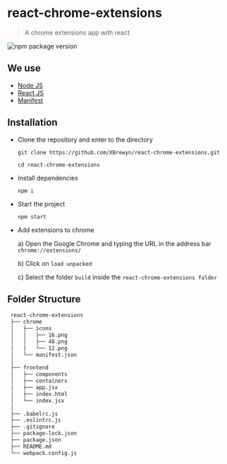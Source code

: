 # react-chrome-extensions

> A chrome extensions app with react

 ![npm package version](https://img.shields.io/badge/npm%20package->=10.16.3-green)
## We use

- [Node JS](https://github.com/nvm-sh/nvm)
- [React JS](https://reactjs.org/) 
- [Manifest](https://developer.mozilla.org/en-US/docs/Mozilla/Add-ons/WebExtensions/manifest.json)

## Installation

- Clone the repository and enter to the directory

   `git clone https://github.com/XBrewyn/react-chrome-extensions.git`
   
   `cd react-chrome-extensions` 
   
- Install dependencies

   `npm i`
   
 - Start the project

   `npm start`
   
 - Add extensions to chrome
    
     a) Open the Google Chrome and typing the URL in the address bar `chrome://extensions/` 
     
     b) Click on `load unpacked`
     
     c) Select the folder `build` inside the `react-chrome-extensions folder`
     
## Folder Structure

  ```bash
   react-chrome-extensions
   ├── chrome
   │   ├── icons
   │   │   ├── 16.png
   │   │   ├── 48.png
   │   │   └── 12.png
   │   └── manifest.json
   │
   ├── frontend    
   │   ├── components
   │   ├── containers
   │   ├── app.jsx
   │   ├── index.html
   │   └── index.jsx
   │
   ├── .babelrc.js
   ├── .eslintrc.js
   ├── .gitignore 
   ├── package-lock.json    
   ├── package.json
   ├── README.md
   └── webpack.config.js
   ```
   
